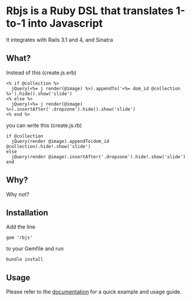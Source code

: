 # Rbjs is a Ruby DSL that translates 1-to-1 into Javascript

It integrates with Rails 3.1 and 4, and Sinatra

## What?

Instead of this (create.js.erb)

    <% if @collection %>
      jQuery(<%= j render(@image) %>).appendTo('<%= dom_id @collection %>').hide().show('slide')    
    <% else %>
      jQuery(<%= j render(@image) %>).insertAfter('.dropzone').hide().show('slide')
    <% end %>

you can write this (create.js.rb)

    if @collection
      jQuery(render @image).appendTo(dom_id @collection).hide!.show('slide')    
    else
      jQuery(render @image).insertAfter('.dropzone').hide!.show('slide')
    end

## Why?

Why not?

## Installation

Add the line

    gem 'rbjs'
    
to your Gemfile and run

    bundle install
    
## Usage

Please refer to the [documentation](http://buhrmi.github.com/rbjs) for a quick example and usage guide.
